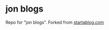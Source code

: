 # jon blogs

Repo for "jon blogs". Forked from [startablog.com](https://github.com/kevquirk/startablog)


